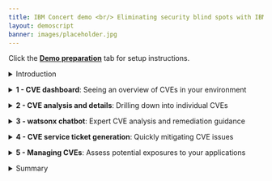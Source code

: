 ```yaml
---
title: IBM Concert demo <br/> Eliminating security blind spots with IBM Concert <br/> <small> <i> Live demo for Sales and Tech Sales </i> </small>
layout: demoscript
banner: images/placeholder.jpg
---
```


<span id="top"></span>

Click the [**Demo preparation**](demo-preparation) tab for setup instructions.

<details markdown="1">

<summary>Introduction</summary>

As enterprises develop and deploy an increasing number of software applications, they face significant risks and challenges related to security and common vulnerabilitie exposures (CVEs) in open source software.

Leveraging data from various tools, IBM Concert empowers security managers to gain a comprehensive view of vulnerabilities across their application landscape. Using Concert’s advanced generative AI analytics engine, we can accurately assess vulnerability risk tailored to each customer's specific environment. Concert identifies potential threats, evaluates their impact, and provides actionable recommendations to prioritize and mitigate risks effectively.

Let’s delve into how IBM Concert helps manage vulnerabilities and enhances your security posture.

<br/>

</details>

<p/>

<details markdown="1">

<summary><strong>1 - CVE dashboard</strong>: Seeing an overview of CVEs in your environment</summary>

<br/>

| **1.1** | **Examine the vulnerability landscape** |
| :--- | :--- |
| **Narration** | The security manager at Focus Financial is overwhelmed with a backlog of 20,000 CVEs, struggling to manage vulnerabilities across applications hosted in diverse environments. With the recent adoption of a microservices architecture, the complexity has surged as these applications now span multiple servers and cloud providers. This shift has introduced significant challenges in vulnerability management, making it crucial to find a better way to prioritize and address these CVEs. |
| **Action** &nbsp; 1.1.1 | Show the **Home** page, which you opened during demo preparation. <br/> <img src="images/1-1-1.png" width="800" /> |
| **Narration** | On logging into Concert, the security manager is presented with a dashboard that represents different dimensions of the application landscape. The vulnerability summary is  highlighted by default, providing an immediate overview of the risk posture. <br/><br/> The right section provides a high-level overview of key vulnerability metrics, including the number of total unique CVEs, and Priority 1, 2 and 3 CVEs. |
| **Action** &nbsp; 1.1.2 | Scroll down the home page to show the **Most vulnerable applications** and **Prioritized CVEs impacting public access points** graphs. <br/> <img src="images/1-1-2.png" width="800" /> |
| **Narration** | Scrolling down the home page, the security manager sees visual representations with a bar chart showing the most vulnerable applications on the left. On the right, the prioritized CVEs impacting public access points on the right are displayed. |
| **Action** &nbsp; 1.1.3 | Scroll down the home page to show the **Highest prioritiy CVEs** table. <br/> <img src="images/1-1-3.png" width="800" /> |
| **Narration** | Finally, at the bottom of the home page, the security manager can see the top five vulnerabilities displayed in order of criticality. |

<br/>

| **1.2** | **Display CVEs in the Arena View** |
| :--- | :--- |
| **Action** &nbsp; 1.2.1 | Click **Arena view**. <inline-notification text="Use the zoom controls to fit the view on your screen."></inline-notification> <img src="images/2-1-1a.png" width="800" /> |
| **Action** &nbsp; 1.2.2 | Click the **Prioritized CVEs** switch. <inline-notification text="A red <strong>Prioritized CVEs</strong> section will appear in the diagram."></inline-notification> <img src="images/4-1-1.png" width="800" /> |
| **Narration** | The security manager oversees the ongoing threats posed by Common Vulnerabilities and Exposures (CVEs). Concert empowers the security team to identify and mitigate application vulnerabilities, ensuring resilient operations and reduced security risks by prioritizing the highest risk issues. <br/><br/> Organizations typically have many thousands of CVEs in their code libraries. Concert enables the security team to focus on the highest risk CVEs – based on the actual exposure in their specific application environment. Concert uses the details of the specific environment, along with proprietary threat intelligence and business criticality data, to calculate the risk posed by each vulnerability. <br/><br/> By clicking ‘Prioritized CVEs,’ the security manager sees the most critical CVEs associated with the payment application. The darkest circles represent ‘Priority 1’ vulnerabilities. |


**[Go to top](#top)**

<br/><br/>

</details>

<p/>

<details markdown="1">

<summary><strong>2 - CVE analysis and details</strong>: Drilling down into individual CVEs</summary>

<br/>

| **2.1** | **Examine vulnerabilities in the dimensions view** |
| :--- | :--- |
| **Action** &nbsp; 2.1.1 | Click Dimensions then Vulnerabilities.  <br/> <img src="images/5-2-3a.png" width="800" /> |
| **Narration** | To see a list of all vulnerabilities, the security manager can access the vulnerabilities page in the dimensions view. <br/> This allows him to see a list of all CVEs affecting every application. |

| **2.2** | **View CVE details** |
| :--- | :--- |
| **Action** &nbsp; 2.2.1 | Click the Priority 1 CVE: CVE-2022-42889. <br/> <img src="images/2-2-1.png" width="800" /> <br/><br/> The following screen will appear: <br/> <img src="images/3-1-3.png" width="800" /> |
| **Narration** | The security manager selects a CVE to view the details and sees the "blast radius" showing each image and repository where the vulnerable code is deployed. <br/><br/> The CVE view provides the security manager with a summary of the issue, the generic CVSS score, and a custom Concert risk score. Instead of relying on generic assessments, Concert uses gen AI to correlate vulnerability data using multiple risk vectors to analyze complex chains of application dependencies and uncover the highest severity risks in an organization’s specific environment. This enables Concert to generate a score based on the actual exposure in their specific application environment. Concert uses the following vectors to calculate the risk posed by each vulnerability. <br><li>Base CVSS score</li><li>Proprietary threat intelligence from IBM X-Force</li><li>Business criticality</li><li>Public access points</li> |

**[Go to top](#top)**

<br/><br/>

</details>

<p/>

<details markdown="1">

<summary><strong>3 - watsonx chatbot</strong>: Expert CVE analysis and remediation guidance</summary>

<br/>

| **3.1** | **Interact with the chatbot** |
| :--- | :--- |
| **Action** &nbsp; 3.1.1 | Click **Ask watsonx**. <br/> <img src="images/3-1-1.png" width="800" /> |
| **Narration** | Concert’s interactive chatbot uses generative AI to dig deeper into Concert’s specific suggestions and explain the potential impact and remediation of each issue. The chatbot uses IBM’s Granite language model and comes pre-trained to have interactive conversations about application risk. The security manager interactively asks questions about CVE details and engages in a discussion about remediation guidance. Concert responds just as a CVE expert would. |
| **Action** &nbsp; 3.1.2 | Type '**How do I mitigate this CVE?**' in the chatbot. <br/> <img src="images/3-1-2.png" width="800" /> |

**[Go to top](#top)**

<br/><br/>

</details>

<p/>

<details markdown="1">

<summary><strong>4 - CVE service ticket generation</strong>: Quickly mitigating CVE issues</summary>

<br/>

| **4.1** | **Open a ticket** |
| :--- | :--- |
| **Narration** | Now that the security manager fully understands the potential impact of the CVE on the application environment, Concert can automatically generate a service ticket to resolve the vulnerability. Previously, this process required manually communicating the issue to a separate team to create the service ticket. |
| **Action** &nbsp; 4.1.1 | Click **Open ticket** in the first row. <br/> <img src="images/5-1-1.png" width="800" /> <br/><br/> The following **Open a ticket** screen will appear: <br/> <img src="images/5-1-2.png" width="800" /> |
| **Narration** | Concert can connect directly to popular ticketing systems, such as GitHub, Jira and ServiceNow, to automatically generate service tickets to remediate the vulnerability. Concert automatically inserts the appropriate text into the ticket fields, automating what would otherwise be a time-consuming task. In addition to ensuring accuracy, Concert saves an average of 15 minutes per vulnerability, which can add up significantly given the thousands of issues that can arise each year. |
| **Action** &nbsp; 4.1.2 | Click **X** to close the **Open a ticket** screen. <br/> <img src="images/5-1-3.png" width="800" /> |
| **Action** &nbsp; 4.1.3 | Click **X** to close the CVE details screen. <br/> <img src="images/5-1-4.png" width="800" /> |

<br/>

| **4.2** | **Create an automation rule** |
| :--- | :--- |
| **Narration** | Alternatively, the security manager can configure automation rules to automatically create and assign tickets in the ticketing system, further speeding up the process of remediating vulnerabilities. Concert’s automation rules define the automatic actions to take when it detects an impacting CVE. |
| **Action** &nbsp; 4.2.1 | Click **Administration** and select **Integrations**. <br/> <img src="images/5-2-1.png" width="800" /> |
| **Action** &nbsp; 4.2.2 | Click the **Automation rules** tab. <br/> <img src="images/5-2-2.png" width="800" /> |
| **Action** &nbsp; 4.2.3 | Click **Create automation rule**. <br/> <img src="images/5-2-3.png" width="800" /> |
| **Action** &nbsp; 4.2.4 | Type '**Automatic CVE ticket for production**' into the **Name** field (1). <br/> For the first condition, select **Environments** and **production** (2). <br/> For the second condition, Select **Open GitHub issue** (3). <br/> <img src="images/5-2-4.png" width="800" /> |
| **Narration** | For example, the security manager can configure a rule to automatically generate a service ticket in GitHub for each vulnerability detected in the production environment. If desired, the security manager can also set threshold values on risk scores to determine when a ticket should be generated. |
| **Action** &nbsp; 4.2.5 | Click **X** to close the **Create an automation rule** screen. <br/> <img src="images/5-2-5.png" width="800" /> |

**[Go to top](#top)**

<br/><br/>

</details>

<p/>

<details markdown="1">

<summary><strong>5 - Managing CVEs</strong>: Assess potential exposures to your applications</summary>

<br/>

| **5.1** | **Organize vulnerabilities in the CVE kanban view** |
| :--- | :--- |
| **Action** &nbsp; 5.1.1 | Click 'paymentApp' in the Arena view. <br/> <img src="images/6-1-2.png" width="800" /> |
| **Action** &nbsp; 5.1.2 | Click 'Prioritized CVEs' in the Arena view. <br/> <img src="images/6-1-1.png" width="800" /> |
| **Narration** | The security manager can organize all vulnerabilities affecting a specific application using Concert's convenient kanban board by simply dragging and dropping individual CVEs into a respective column. For example, the security manager can categorize CVEs according to those with assessments in progress, exceptions requested and identify false positives. |

<br/>

**[Go to top](#top)**

<br/><br/>

</details>

<p/>

<details markdown="1">

<summary>Summary</summary>

We’ve demonstrated how Concert assists a security manager in identifying and prioritizing CVEs and streamlining their remediation process. Before implementing Concert, the security team faced challenges with manual efforts, fragmented tools, and extensive data needed to manage and assess vulnerabilities.

The security manager utilized Concert to unify disparate data sources, offering a comprehensive view of their security posture. Concert used gen AI to analyze data across various environments, enabling the security team to proactively prioritize, understand and address vulnerabilities, ensuring proactive protection against potential threats.

**[Go to top](#top)**

<br/><br/>

</details>